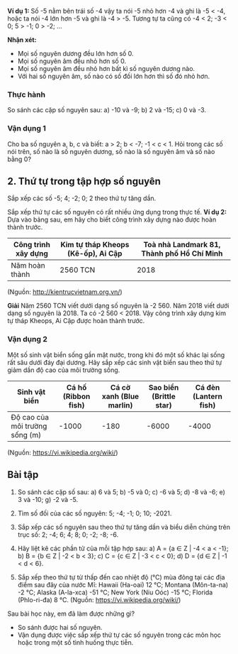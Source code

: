 **Ví dụ 1:**
Số -5 nằm bên trái số -4 vậy ta nói -5 nhỏ hơn -4 và ghi là -5 < -4, hoặc ta nói -4 lớn hơn -5 và ghi là -4 > -5.
Tương tự ta cũng có -4 < 2; -3 < 0; 5 > -1; 0 > -2; ...

**Nhận xét:**
- Mọi số nguyên dương đều lớn hơn số 0.
- Mọi số nguyên âm đều nhỏ hơn số 0.
- Mọi số nguyên âm đều nhỏ hơn bất kì số nguyên dương nào.
- Với hai số nguyên âm, số nào có số đối lớn hơn thì số đó nhỏ hơn.

### Thực hành
So sánh các cặp số nguyên sau:
a) -10 và -9;
b) 2 và -15;
c) 0 và -3.

### Vận dụng 1
Cho ba số nguyên a, b, c và biết:
a > 2; b < -7; -1 < c < 1.
Hỏi trong các số nói trên, số nào là số nguyên dương, số nào là số nguyên âm và số nào bằng 0?

## 2. Thứ tự trong tập hợp số nguyên
Sắp xếp các số -5; 4; -2; 0; 2 theo thứ tự tăng dần.

Sắp xếp thứ tự các số nguyên có rất nhiều ứng dụng trong thực tế.
**Ví dụ 2:** Dựa vào bảng sau, em hãy cho biết công trình xây dựng nào được hoàn thành trước.

| Công trình xây dựng | Kim tự tháp Kheops (Kê-ốp), Ai Cập | Toà nhà Landmark 81, Thành phố Hồ Chí Minh |
|---|---|---|
| Năm hoàn thành | 2560 TCN | 2018 |

(Nguồn: http://kientrucvietnam.org.vn/)

**Giải**
Năm 2560 TCN viết dưới dạng số nguyên là -2 560.
Năm 2018 viết dưới dạng số nguyên là 2018.
Ta có -2 560 < 2018. Vậy công trình xây dựng kim tự tháp Kheops, Ai Cập được hoàn thành trước.

### Vận dụng 2
Một số sinh vật biển sống gần mặt nước, trong khi đó một số khác lại sống rất sâu dưới đáy đại dương. Hãy sắp xếp các sinh vật biển sau theo thứ tự giảm dần độ cao của môi trường sống.

| Sinh vật biển | Cá hố (Ribbon fish) | Cá cờ xanh (Blue marlin) | Sao biển (Brittle star) | Cá đèn (Lantern fish) |
|---|---|---|---|---|
| Độ cao của môi trường sống (m) | -1000 | -180 | -6000 | -4000 |

(Nguồn: https://vi.wikipedia.org/wiki/)

## Bài tập
1. So sánh các cặp số sau:
a) 6 và 5;
b) -5 và 0;
c) -6 và 5;
d) -8 và -6;
e) 3 và -10;
g) -2 và -5.

2. Tìm số đối của các số nguyên: 5; -4; -1; 0; 10; -2021.

3. Sắp xếp các số nguyên sau theo thứ tự tăng dần và biểu diễn chúng trên trục số:
2; -4; 6; 4; 8; 0; -2; -8; -6.

4. Hãy liệt kê các phần tử của mỗi tập hợp sau:
a) A = {a ∈ Z | -4 < a < -1};
b) B = {b ∈ Z | -2 < b < 3};
c) C = {c ∈ Z | -3 < c < 0};
d) D = {d ∈ Z | -1 < d < 6}.

5. Sắp xếp theo thứ tự từ thấp đến cao nhiệt độ (°C) mùa đông tại các địa điểm sau đây của nước Mĩ: Hawaii (Ha-oai) 12 °C; Montana (Môn-ta-na) -2 °C; Alaska (A-la-xca) -51 °C; New York (Niu Oóc) -15 °C; Florida (Phlo-ri-đa) 8 °C.
(Nguồn: https://vi.wikipedia.org/wiki/)

Sau bài học này, em đã làm được những gì?
- So sánh được hai số nguyên.
- Vận dụng được việc sắp xếp thứ tự các số nguyên trong các môn học hoặc trong một số tình huống thực tiễn.
